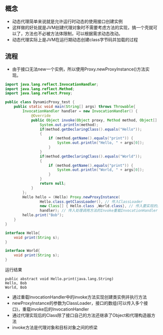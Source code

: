 ## 概念
- 动态代理简单来说就是允许运行时动态的使用接口创建实例
- 这样做的好处就是JVM创建代理对象时不需要考虑方法的实现，搞一个壳就可以了，方法也不必被方法体限制，可以根据需求动态改动。
- 动态代理实际上是JVM在运行期动态创建class字节码并加载的过程
## 流程
- 由于接口无法new一个实例，所以使用Proxy.newProxyInstance()方法实现。

```java
import java.lang.reflect.InvocationHandler;
import java.lang.reflect.Method;
import java.lang.reflect.Proxy;

public class DynamicProxy_test {
    public static void main(String[] args) throws Throwable{
        InvocationHandler handler = new InvocationHandler() {
            @Override
            public Object invoke(Object proxy, Method method, Object[] args) throws Throwable {
                System.out.println(method);
                if(method.getDeclaringClass().equals("Hello"));
                {
                    if (method.getName().equals("print")) {
                        System.out.println("Hello, " + args[0]);
                    }
                }
                if(method.getDeclaringClass().equals("World"));
                {
                    if (method.getName().equals("print")) {
                        System.out.println("World, " + args[0]);
                    }
                }
                return null;
            }
        };
        Hello hello = (Hello) Proxy.newProxyInstance(
                Hello.class.getClassLoader(), // 传入ClassLoader
                new Class[] { Hello.class ,World.class}, // 传入要实现的接口
                handler); // 传入处理调用方法的Invoke重载InvocationHandler
        hello.print("Bob");
    }
}

interface Hello{
    void print(String s);
}

interface World{
    void print(String s);
}
```

运行结果

```
public abstract void Hello.print(java.lang.String)
Hello, Bob
World, Bob
```

- 通过重载InvocationHandler中的invoke方法实现创建类实例并执行方法
- newProxyInstance的参数为ClassLoader，接口的数组(可以传入多个接口)，重载invoke后的InvocationHandler
- 通过代理实现后的Class除了接口自己的方法还继承了Object和代理构造器方法
- invoke方法是代理对象和目标对象之间的桥梁
